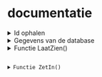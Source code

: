 # documentatie

<details>
<summary>Id ophalen</summary>
<code>
// Haal de ID op uit de URL.
const currentURL: string = window.location.href;
const IdOphalen: URL = new URL(currentURL);
const id: string | null = IdOphalen.searchParams.get("id");
</code>
Met bovenstaande code haal ik de id op die ik in de url heb dit doet die door mijn URL op te halen en in een string te zetten. Vervolgens zoekt die in de 'currentURL' of het woord 'id' voorkomt. Zo ja maakt die daar een id van. Hierdoor is het simpel om het op te sturen.
</details>




<details>
<summary>Gegevens van de database</summary>
<code>
// Haal gegevens op uit de database voor het specifieke uitje.
const resultaat: any[] | undefined = await runQuery("SELECT * FROM event WHERE eventId = (?)", [id]);

// Haal alle gebruikers op om weer te geven in een dropdown.
const resultaat2: any[] | undefined = await runQuery("SELECT * FROM user");

// Definieer variabelen voor het uitje en de gebruikers.
const link: any = resultaat[0];
const user: any = resultaat2[0];
</code>

Met bovenstaande code haal ik alle gegevens op van de tabel:
event en user.
Vervolgens Maak ik een variabel om de resultaten in te zetten hierdoor kan ik ze simpeler oproepen in het vervolg.
</details>





<details>
<summary>Functie LaatZien()</summary>
<details>
<summary>Link aanmaken</summary>
<code>
   const linkAanpas: HTMLAnchorElement = document.createElement("a");
    linkAanpas.id = "wijzig";
    linkAanpas.textContent = "Wijzig uitje";
    linkAanpas.href = `uitjebewerk.html?id=${link.eventId}`;
</code>
Met bovenstaande code maak ik een 'a href' element aan waar ik vervolgens text in plaats, en ten slotte een a href in zet. aan het einde van me a href zet ik een id vast zodat die op de volgende pagina opgehaald kan worden.
</details>



<details>
<summary>ForEach statement</summary>
<code>   
if (resultaat && resultaat.length > 0) {
        resultaat.forEach((row: any) => {
            // Div aanmaken voor de gegevens.
            const div: HTMLElement | null = document.createElement("div");
            div.style.display = "flex";

            // Paragraaf voor de naam van het uitje.
            const paragraaf: HTMLElement | null = document.createElement("input");
            paragraaf.id = "uitjeNaam";
            paragraaf.disabled = true;
            paragraaf.value = `Naam van uitje: ${row.description}`;

            // Paragraaf voor de prijs van het uitje.
            const paragraaf2: HTMLElement | null = document.createElement("input");
            paragraaf2.id = "uitjePrijs";
            paragraaf2.disabled = true;
            paragraaf2.value = `Prijs van uitje: ${row.price}`;

            // Namen ophalen uit de database voor het label.
            if (resultaat2 && resultaat2.length > 0) {
                resultaat2.forEach((gebruiker: any) => {
                    const label: HTMLElement | null = document.createElement("option");
                    label.textContent = `${gebruiker.username}`;
                    data2?.appendChild(label);
                });
            }
            div.appendChild(linkAanpas);
            div.appendChild(paragraaf);
            div.appendChild(paragraaf2);
            data?.appendChild(div);
        });
    }
    </code>

Met bovenstaande code heb ik ervoor gezorgd dat bij het inladen van de pagina de gegevens worden laten zien van het uitje dat is aangeklikt. Zo heb ik een foreach waarin ik alle gegevens oproep die ik nodig heb om de gegevens uit de database op het scherm te zetten. Zo maak ik ook nog paragraven en zet ik daar tekst aan vast en ook bij knoppen.
</details>
</details>




<details>
<summary>Functie ZetIn()</summary>
<code>  
async function zetIn(): Promise<void> {
    const naaminput: HTMLInputElement | null = document.getElementById("namen") as HTMLInputElement;

    const naam: string = naaminput.value;

    // Toevoegen aan de database.
    await runQuery("INSERT INTO participant (eventId, name, userId) VALUES (?)", [
        id,
        naam,
        `${user.userId}`,
    ]);
    alert(naam + " is succesvol toegevoegd aan het uitje.");
}
</code>

Met bovenstaande functie zet ik de gegevens in de database.
Zo bij het inzetten de eventId kunnen ophalen door de URL link, de name door de dropdown tabel, en de userid door het ophalen van alle gegevens van user. Als dat succesvol is gelukt krijg je een alert dat 'gebruiker' is toegevoegdaan het uitje.
</details>
